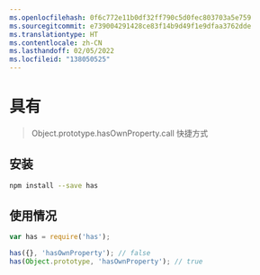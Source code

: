 ```yaml
---
ms.openlocfilehash: 0f6c772e11b0df32ff790c5d0fec803703a5e759
ms.sourcegitcommit: e739004291428ce83f14b9d49f1e9dfaa3762dde
ms.translationtype: HT
ms.contentlocale: zh-CN
ms.lasthandoff: 02/05/2022
ms.locfileid: "138050525"
---
```

# <a name="has"></a>具有

> Object.prototype.hasOwnProperty.call 快捷方式

## <a name="installation"></a>安装

```sh
npm install --save has
```

## <a name="usage"></a>使用情况

```js
var has = require('has');

has({}, 'hasOwnProperty'); // false
has(Object.prototype, 'hasOwnProperty'); // true
```
